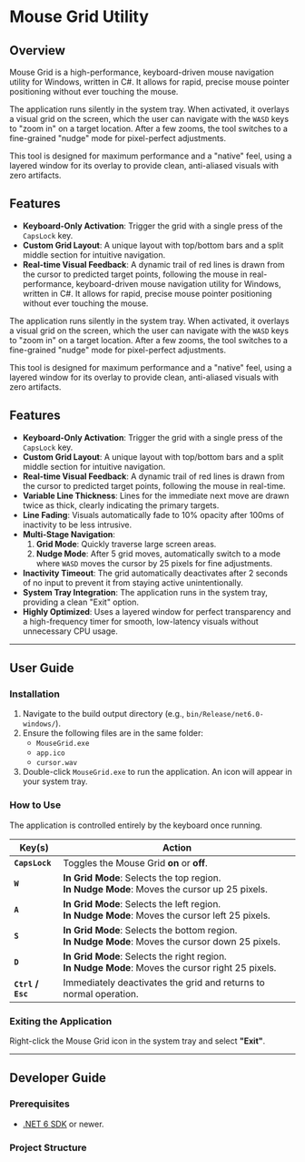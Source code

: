 # Mouse Grid Utility

## Overview

Mouse Grid is a high-performance, keyboard-driven mouse navigation utility for Windows, written in C#. It allows for rapid, precise mouse pointer positioning without ever touching the mouse.

The application runs silently in the system tray. When activated, it overlays a visual grid on the screen, which the user can navigate with the `WASD` keys to "zoom in" on a target location. After a few zooms, the tool switches to a fine-grained "nudge" mode for pixel-perfect adjustments.

This tool is designed for maximum performance and a "native" feel, using a layered window for its overlay to provide clean, anti-aliased visuals with zero artifacts.

## Features

- **Keyboard-Only Activation**: Trigger the grid with a single press of the `CapsLock` key.
- **Custom Grid Layout**: A unique layout with top/bottom bars and a split middle section for intuitive navigation.
- **Real-time Visual Feedback**: A dynamic trail of red lines is drawn from the cursor to predicted target points, following the mouse in real-performance, keyboard-driven mouse navigation utility for Windows, written in C#. It allows for rapid, precise mouse pointer positioning without ever touching the mouse.

The application runs silently in the system tray. When activated, it overlays a visual grid on the screen, which the user can navigate with the `WASD` keys to "zoom in" on a target location. After a few zooms, the tool switches to a fine-grained "nudge" mode for pixel-perfect adjustments.

This tool is designed for maximum performance and a "native" feel, using a layered window for its overlay to provide clean, anti-aliased visuals with zero artifacts.

## Features

- **Keyboard-Only Activation**: Trigger the grid with a single press of the `CapsLock` key.
- **Custom Grid Layout**: A unique layout with top/bottom bars and a split middle section for intuitive navigation.
- **Real-time Visual Feedback**: A dynamic trail of red lines is drawn from the cursor to predicted target points, following the mouse in real-time.
- **Variable Line Thickness**: Lines for the immediate next move are drawn twice as thick, clearly indicating the primary targets.
- **Line Fading**: Visuals automatically fade to 10% opacity after 100ms of inactivity to be less intrusive.
- **Multi-Stage Navigation**:
    1.  **Grid Mode**: Quickly traverse large screen areas.
    2.  **Nudge Mode**: After 5 grid moves, automatically switch to a mode where `WASD` moves the cursor by 25 pixels for fine adjustments.
- **Inactivity Timeout**: The grid automatically deactivates after 2 seconds of no input to prevent it from staying active unintentionally.
- **System Tray Integration**: The application runs in the system tray, providing a clean "Exit" option.
- **Highly Optimized**: Uses a layered window for perfect transparency and a high-frequency timer for smooth, low-latency visuals without unnecessary CPU usage.

---

## User Guide

### Installation

1.  Navigate to the build output directory (e.g., `bin/Release/net6.0-windows/`).
2.  Ensure the following files are in the same folder:
    *   `MouseGrid.exe`
    *   `app.ico`
    *   `cursor.wav`
3.  Double-click `MouseGrid.exe` to run the application. An icon will appear in your system tray.

### How to Use

The application is controlled entirely by the keyboard once running.

| Key(s)           | Action                                                                                                 |
| ---------------- | ------------------------------------------------------------------------------------------------------ |
| **`CapsLock`**   | Toggles the Mouse Grid **on** or **off**.                                                              |
| **`W`**          | **In Grid Mode**: Selects the top region. <br> **In Nudge Mode**: Moves the cursor up 25 pixels.         |
| **`A`**          | **In Grid Mode**: Selects the left region. <br> **In Nudge Mode**: Moves the cursor left 25 pixels.       |
| **`S`**          | **In Grid Mode**: Selects the bottom region. <br> **In Nudge Mode**: Moves the cursor down 25 pixels.      |
| **`D`**          | **In Grid Mode**: Selects the right region. <br> **In Nudge Mode**: Moves the cursor right 25 pixels.    |
| **`Ctrl` / `Esc`** | Immediately deactivates the grid and returns to normal operation.                                     |

### Exiting the Application

Right-click the Mouse Grid icon in the system tray and select **"Exit"**.

---

## Developer Guide

### Prerequisites

-   [.NET 6 SDK](https://dotnet.microsoft.com/en-us/download/dotnet/6.0) or newer.

### Project Structure
